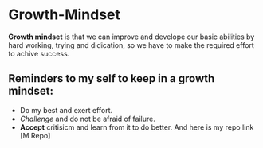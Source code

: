# Growth-Mindset
**Growth mindset** is that we can improve and develope our basic abilities by hard working, trying and didication, so we have to make the required effort to achive success.
## Reminders to my self to keep in a growth mindset:
* Do my best and exert effort.
* _Challenge_ and do not be afraid of failure.
* **Accept** critisicm and learn from it to do better.
And here is my repo link [M Repo]
